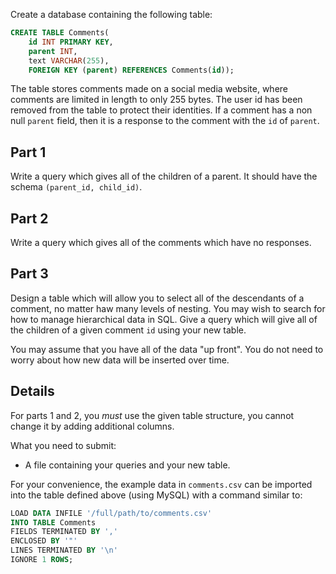 Create a database containing the following table:

```sql
CREATE TABLE Comments(
    id INT PRIMARY KEY,
    parent INT,
    text VARCHAR(255),
    FOREIGN KEY (parent) REFERENCES Comments(id));
```

The table stores comments made on a social media website, where comments are limited in length to only 255 bytes.
The user id has been removed from the table to protect their identities.
If a comment has a non null `parent` field, then it is a response to the comment with the `id` of `parent`.

## Part 1
Write a query which gives all of the children of a parent.  It should have the schema `(parent_id, child_id)`.

## Part 2
Write a query which gives all of the comments which have no responses.

## Part 3
Design a table which will allow you to select all of the descendants of a comment, no matter haw many levels of
nesting.  You may wish to search for how to manage hierarchical data in SQL.  Give a query which will give all of the
children of a given comment `id` using your new table.

You may assume that you have all of the data "up front".  You do not need to worry about how new data will be inserted
over time.

## Details
For parts 1 and 2, you *must* use the given table structure, you cannot change it by adding additional columns.

What you need to submit:
* A file containing your queries and your new table.

For your convenience, the example data in `comments.csv` can be imported into the table defined above (using MySQL)
with a command similar to:

```sql
LOAD DATA INFILE '/full/path/to/comments.csv'
INTO TABLE Comments
FIELDS TERMINATED BY ','
ENCLOSED BY '"'
LINES TERMINATED BY '\n'
IGNORE 1 ROWS;
```

